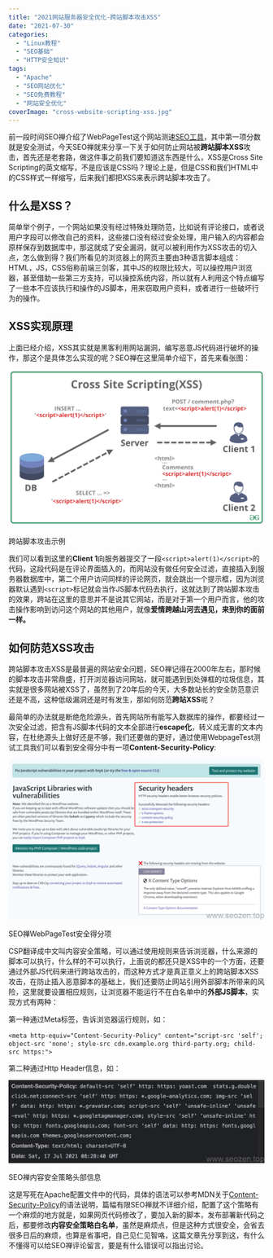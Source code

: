 ```yaml
---
title: "2021网站服务器安全优化-跨站脚本攻击XSS"
date: "2021-07-30"
categories: 
  - "Linux教程"
  - "SEO基础"
  - "HTTP安全知识"
tags: 
  - "Apache"
  - "SEO网站优化"
  - "SEO免费教程"
  - "网站安全优化"
coverImage: "cross-website-scripting-xss.jpg"
---
```


前一段时间SEO禅介绍了WebPageTest这个网站测速[SEO工具](https://www.seozen.top/SEO工具-webpagetest-2021.html)，其中第一项分数就是安全测试，今天SEO禅就来分享一下关于如何防止网站被**跨站脚本XSS**攻击，首先还是老套路，做这件事之前我们要知道这东西是什么，XSS是Cross Site Scripting的英文缩写，不是应该是CSS吗？理论上是，但是CSS和我们HTML中的CSS样式一样缩写，后来我们都把XSS来表示跨站脚本攻击了。

## 什么是XSS？

简单举个例子，一个网站如果没有经过特殊处理防范，比如说有评论接口，或者说用户字段可以修改自己的资料，这些接口没有经过安全处理，用户输入的内容都会原样保存到数据库中，那这就成了安全漏洞，就可以被利用作为XSS攻击的切入点，怎么做到得？我们所看见的浏览器上的网页主要由3种语言脚本组成：HTML，JS，CSS俗称前端三剑客，其中JS的权限比较大，可以操控用户浏览器，甚至借助一些第三方支持，可以操控系统内容，所以就有人利用这个特点编写了一些本不应该执行和操作的JS脚本，用来窃取用户资料，或者进行一些破坏行为的操作。

## XSS实现原理

上面已经介绍，XSS其实就是黑客利用网站漏洞，编写恶意JS代码进行破坏的操作，那这个是具体怎么实现的呢？SEO禅在这里简单介绍下，首先来看张图：

![Cross-Site-Scripting-XSS-SEO](images/Cross-Site-ScriptingXSS-1024x629.png)

跨站脚本攻击示例

我们可以看到这里的**Client 1**向服务器提交了一段`<script>alert(1)</script>`的代码，这段代码是在评论界面插入的，而网站没有做任何安全过滤，直接插入到服务器数据库中，第二个用户访问同样的评论网页，就会跳出一个提示框，因为浏览器默认遇到`<script>`标记就会当作JS脚本代码去执行，这就达到了跨站脚本攻击的效果，跨站在这里的意思并不是说其它网站，而是对于第一个用户而言，他的攻击操作影响到访问这个网站的其他用户，就像**爱情跨越山河去遇见，来到你的面前一样。**

## 如何防范XSS攻击

跨站脚本攻击XSS是最普遍的网站安全问题，SEO禅记得在2000年左右，那时候的脚本攻击非常鼎盛，打开浏览器访问网站，就可能遇到到处弹框的垃圾信息，其实就是很多网站被XSS了，虽然到了20年后的今天，大多数站长的安全防范意识还是不高，这种低级漏洞还是时有发生，那如何防范**跨站XSS**呢？

最简单的办法就是断绝危险源头，首先网站所有能写入数据库的操作，都要经过一次安全过滤，把含有JS脚本代码的文本全部进行**escape化**，转义成无害的文本内容，在杜绝源头上做好还是不够，我们还要做的更好，通过使用WebpageTest测试工具我们可以看到安全得分中有一项**Content-Security-Policy**:

![WebPageTest-security-score](images/WebPageTest-security-score-1024x640.png)

SEO禅WebPageTest安全得分项

CSP翻译成中文叫内容安全策略，可以通过使用规则来告诉浏览器，什么来源的脚本可以执行，什么样的不可以执行，上面说的都还只是XSS中的一个方面，还要通过外部JS代码来进行跨站攻击的，而这种方式才是真正意义上的跨站脚本XSS攻击，在防止插入恶意脚本的基础上，我们还要防止网站引用外部脚本所带来的风险，这里就要设置相应规则，让浏览器不能运行不在白名单中的**外部JS脚本**，实现方式有两种：

第一种通过Meta标签，告诉浏览器运行规则，如：

```
<meta http-equiv="Content-Security-Policy" content="script-src 'self'; object-src 'none'; style-src cdn.example.org third-party.org; child-src https:">
```

第二种通过Http Header信息，如：

![seozen-cotent-secruity-policy](images/seozen-cotent-secruity-policy-1024x331.png)

SEO禅内容安全策略头部信息

这是写死在Apache配置文件中的代码，具体的语法可以参考MDN关于[Content-Security-Policy](https://developer.mozilla.org/zh-CN/docs/Web/HTTP/Headers/Content-Security-Policy)的语法说明，篇幅有限SEO禅就不详细介绍，配置了这个策略有一个麻烦的地方就是，如果网页代码修改了，要加入新的脚本，发布部署新代码之后，都要修改**内容安全策略白名单**，虽然是麻烦点，但是这种方式很安全，会省去很多日后的麻烦，也算是省事吧，自己见仁见智咯，这篇文章先分享到这，有什么不懂得可以给SEO禅评论留言，要是有什么错误可以指出讨论。
